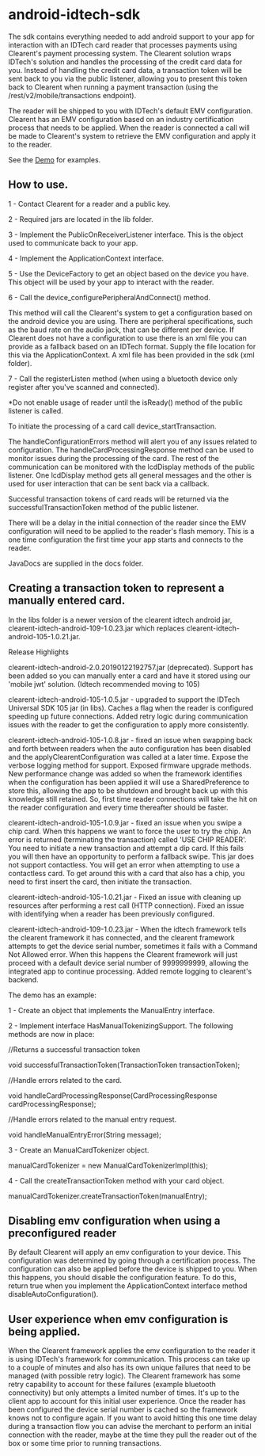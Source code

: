 # android-idtech-sdk

The sdk contains everything needed to add android support to your app for interaction with an IDTech card reader that processes payments using Clearent's payment processing system. The Clearent solution wraps IDTech's solution and handles the processing of the credit card data for you. Instead of handling the credit card data, a transaction token will be sent back to you via the public listener, allowing you to present this token back to Clearent when running a payment transaction (using the /rest/v2/mobile/transactions endpoint).

The reader will be shipped to you with IDTech's default EMV configuration. Clearent has an EMV configuration based on an industry certification process that needs to be applied. When the reader is connected a call will be made to Clearent's system to retrieve the EMV configuration and apply it to the reader.

See the <a href="https://github.com/clearent/Android_IDTech_VP3300_Demo" target="_blank">Demo</a> for examples.

## How to use.
1 - Contact Clearent for a reader and a public key.

2 - Required jars are located in the lib folder.

3 - Implement the PublicOnReceiverListener interface. This is the object used to communicate back to your app.

4 - Implement the ApplicationContext interface.

5 - Use the DeviceFactory to get an object based on the device you have. This object will be used by your app to interact with the reader.

6 - Call the device_configurePeripheralAndConnect() method.

  This method will call the Clearent's system to get a configuration based on the android device you are using. There are peripheral specifications, such as the baud rate on the audio jack, that can be different per device. If Clearent does not have a configuration to use there is an xml file you can provide as a fallback based on an IDTech format. Supply the file location for this via the ApplicationContext.
  A xml file has been provided in the sdk (xml folder).

7 - Call the registerListen method (when using a bluetooth device only register after you've scanned and connected).

*Do not enable usage of reader until the isReady() method of the public listener is called.

To initiate the processing of a card call device_startTransaction.

The handleConfigurationErrors method will alert you of any issues related to configuration. The handleCardProcessingResponse method can be used to monitor issues during the processing of the card. The rest of the communication can be monitored with the lcdDisplay methods of the public listener. One lcdDisplay method gets all general messages and the other is used for user interaction that can be sent back via a callback.

Successful transaction tokens of card reads will be returned via the successfulTransactionToken method of the public listener.

There will be a delay in the initial connection of the reader since the EMV configuration will need to be applied to the reader's flash memory. This is a one time configuration the first time your app starts and connects to the reader.

JavaDocs are supplied in the docs folder.

## Creating a transaction token to represent a manually entered card.

In the libs folder is a newer version of the clearent idtech android jar, clearent-idtech-android-109-1.0.23.jar which replaces clearent-idtech-android-105-1.0.21.jar.

Release Highlights

clearent-idtech-android-2.0.20190122192757.jar (deprecated). Support has been added so you can manually enter a card and have it stored using our 'mobile jwt' solution. (Idtech recommended moving to 105)

clearent-idtech-android-105-1.0.5.jar - upgraded to support the IDTech Universal SDK 105 jar (in libs). Caches a flag when the reader is configured speeding up future connections. Added retry logic during communication issues with the reader to get the configuration to apply more consistently.

clearent-idtech-android-105-1.0.8.jar - fixed an issue when swapping back and forth between readers when the auto configuration has been disabled and the applyClearentConfiguration was called at a later time. Expose the verbose logging method for support.
Exposed firmware upgrade methods. New performance change was added so when the framework identifies when the configuration has been applied it will use a SharedPreference to store this, allowing the app to be shutdown and brought back up with this knowledge still retained. So, first time reader connections will take the hit on the reader configuration and every time thereafter should be faster.

clearent-idtech-android-105-1.0.9.jar - fixed an issue when you swipe a chip card. When this happens we want to force the user to try the chip. An error is returned (terminating the transaction) called 'USE CHIP READER'. You need to initiate a new transaction and attempt a dip card. If this fails you will then have an opportunity to perform a fallback swipe. This jar does not support contactless. You will get an error when attempting to use a contactless card. To get around this with a card that also has a chip, you need to first insert the card, then initiate the transaction.

clearent-idtech-android-105-1.0.21.jar - Fixed an issue with cleaning up resources after performing a rest call (HTTP connection). Fixed an issue with identifying when a reader has been previously configured.  

clearent-idtech-android-109-1.0.23.jar - When the idtech framework tells the clearent framework it has connected, and the clearent framework attempts to get the device serial number, sometimes it fails with a Command Not Allowed error. When this happens the Clearent framework will just proceed with a default device serial number of 9999999999, allowing the integrated app to continue processing. Added remote logging to clearent's backend.


The demo has an example:

1 - Create an object that implements the ManualEntry interface.

2 - Implement interface HasManualTokenizingSupport. The following methods are now in place:

//Returns a successful transaction token

void successfulTransactionToken(TransactionToken transactionToken);

//Handle errors related to the card.

void handleCardProcessingResponse(CardProcessingResponse cardProcessingResponse);

//Handle errors related to the manual entry request.

void handleManualEntryError(String message);

3 - Create an ManualCardTokenizer object.

manualCardTokenizer = new ManualCardTokenizerImpl(this);

4 - Call the createTransactionToken method with your card object.

 manualCardTokenizer.createTransactionToken(manualEntry);


 ## Disabling emv configuration when using a preconfigured reader

By default Clearent will apply an emv configuration to your device. This configuration was determined by going through a certification process. The configuration can also be applied before the device is shipped to you. When this happens, you should disable the configuration feature. To do this, return true when you implement the ApplicationContext interface method disableAutoConfiguration().

## User experience when emv configuration is being applied.

When the Clearent framework applies the emv configuration to the reader it is using IDTech's framework for communication. This process can take up to a couple of minutes and also has its own unique failures that need to be managed (with possible retry logic). The Clearent framework has some retry capability to account for these failures (example bluetooth connectivity) but only attempts a limited number of times. It's up to the client app to account for this initial user experience. Once the reader has been configured the device serial number is cached so the framework knows not to configure again. If you want to avoid hitting this one time delay during a transaction flow you can advise the merchant to perform an initial connection with the reader, maybe at the time they pull the reader out of the box or some time prior to running transactions.
